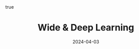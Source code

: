 ---
order: 10
title: Wide & Deep Learning
date: 2024-04-03
categories: [AI & Data Mining, Recommender System]
tags: [Paper Review, Data Mining, RecSys, Collaborative Filtering, Latent Factor Model, Deep Learning]
math: true
description: >-
    <ul type="square">
    <li><strong>Title</strong>: <a href="https://dl.acm.org/doi/abs/10.1145/2988450.2988454"><em>Wide & Deep Learning for Recommender Systems</em></a></li>
    <li><strong>Author</strong>: <em>Cheng et al.</em></li>
    <li><strong>Publisher</strong>: <em>DLRS</em></li>
    <li><strong>Published</strong>: <em>2016</em></li>
    </ul>
image:
    path: /_post_refer_img/RecommenderSystem/Thumbnail.jpg
---